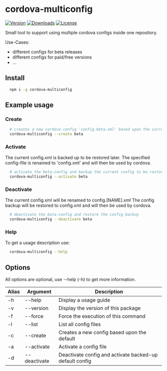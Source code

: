 # cordova-multiconfig

<a href="https://www.npmjs.com/package/cordova-multiconfig"><img src="https://badgen.net/npm/v/cordova-multiconfig" alt="Version"></a>
<a href="https://www.npmjs.com/package/cordova-multiconfig"><img src="https://badgen.net/npm/dt/cordova-multiconfig" alt="Downloads"></a>
<a href="https://www.npmjs.com/package/cordova-multiconfig"><img src="https://badgen.net/npm/license/cordova-multiconfig" alt="License"></a>

Small tool to support using multiple cordova configs inside one repository.

Use-Cases:

- different configs for beta releases
- different configs for paid/free versions
- ...

## Install

```bash
  npm i -g cordova-multiconfig
```

## Example usage

### Create

```bash
  # creates a new cordova config 'config.beta.xml' based upon the current config.xml
  cordova-multiconfig --create beta
```

### Activate

The current config.xml is backed up to be restored later.
The specified config-file is renamed to 'config.xml' and will then be used by cordova.

```bash
  # activate the beta-config and backup the current config to be restored later
  cordova-multiconfig --activate beta
```

### Deactivate

The current config.xml will be renamed to config.[NAME].xml
The config backup will be restored to config.xml and will then be used by cordova.

```bash
  # deactivate the beta-config and restore the config backup
  cordova-multiconfig --deactivate beta
```

### Help

To get a usage description use:

```bash
  cordova-multiconfig --help
```

## Options

All options are optional, use --help (-h) to get more information.

| Alias | Argument     | Description                                             |
| ----- | ------------ | ------------------------------------------------------- |
| -h    | --help       | Display a usage guide                                   |
| -v    | --version    | Display the version of this package                     |
| -f    | --force      | Force the execution of this command                     |
| -l    | --list       | List all config files                                   |
| -c    | --create     | Creates a new config based upon the default             |
| -a    | --activate   | Activate a config file                                  |
| -d    | --deactivate | Deactivate config and activate backed-up default config |
